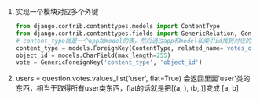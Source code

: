 1. 实现一个模块对应多个外键
    ``` python
    from django.contrib.contenttypes.models import ContentType
    from django.contrib.contenttypes.fields import GenericRelation, GenericForeignKey
    # content_type就是一个app加model的表，然后通过app和model和索引id找到对应的数据
    content_type = models.ForeignKey(ContentType, related_name='votes_on', on_delete=models.CASCADE)
    object_id = models.CharField(max_length=255)
    vote = GenericForeignKey('content_type', 'object_id')
    ```

1. users = question.votes.values_list('user', flat=True)
   会返回里面'user'类的东西，相当于取得所有user类东西，flat的话就是把[(a, ), (b, )]变成 [a, b]